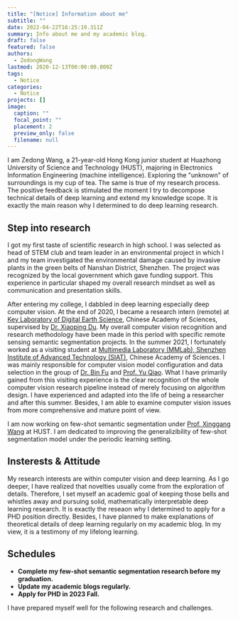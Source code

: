 ```yaml
---
title: "[Notice] Information about me"
subtitle: ""
date: 2022-04-22T16:25:19.311Z
summary: Info about me and my academic blog.
draft: false
featured: false
authors:
  - ZedongWang
lastmod: 2020-12-13T00:00:00.000Z
tags:
  - Notice
categories:
  - Notice
projects: []
image:
  caption: ""
  focal_point: ""
  placement: 2
  preview_only: false
  filename: null
---
```

I am Zedong Wang, a 21-year-old Hong Kong junior student at Huazhong University of Science and Technology (HUST), majoring in Electronics Information Engineering (machine intelligence). Exploring the "unknown" of surroundings is my cup of tea. The same is true of my research process. The positive feedback is stimulated the moment I try to decompose technical details of deep learning and extend my knowledge scope. It is exactly the main reason why I determined to do deep learning research.

## Step into research

I got my first taste of scientific research in high school. I was selected as head of STEM club and team leader in an environmental project in which I and my team investigated the environmental damage caused by invasive plants in the green belts of Nanshan District, Shenzhen. The project was recognized by the local government which gave funding support. This experience in particular shaped my overall research mindset as well as communication and presentation skills. 

After entering my college, I dabbled in deep learning especially deep computer vision. At the end of 2020, I became a research intern (remote) at [Key Laboratory of Digital Earth Science](http://www.digitalearthlab.com.cn/), Chinese Academy of Sciences, supervised by [Dr. Xiaoping Du](https://scholar.google.com/citations?hl=zh-CN&user=TpX2C3cAAAAJ). My overall computer vision recognition and research methodology have been made in this period with specific remote sensing semantic segmentation projects.  In the summer 2021, I fortunately worked as a visiting student at [Multimedia Laboratory (MMLab), Shenzhen Institute of Advanced Technology (SIAT)](http://mmlab.siat.ac.cn/), Chinese Academy of Sciences. I was mainly responsible for computer vision model configuration and data selection in the group of [Dr. Bin Fu](https://scholar.google.com/citations?hl=zh-CN&user=9WhK1y4AAAAJ) and [Prof. Yu Qiao](https://scholar.google.com/citations?hl=zh-CN&user=gFtI-8QAAAAJ). What I have primarily gained from this visiting experience is the clear recognition of the whole computer vision research pipeline instead of merely focusing on algorithm design. I have experienced and adapted into the life of being a researcher and after this summer. Besides, I am able to examine computer vision issues from more comprehensive and mature point of view.

I am now working on few-shot semantic segmentation under [Prof. Xinggang Wang](https://scholar.google.com/citations?hl=zh-CN&user=qNCTLV0AAAAJ) at HUST. I am dedicated to improving the generalizibility of few-shot segmentation model under the periodic learning setting.

## Insterests & Attitude

My research interests are within computer vision and deep learning. As I go deeper, I have realized that novelties usually come from the exploration of details. Therefore, I set myself an academic goal of keeping those bells and whistles away and pursuing solid, mathematically interpretable deep learning research. It is exactly the reseaon why I determined to apply for a PHD position directly. Besides, I have planned to make explanations of  theoretical details of deep learning regularly on my academic blog. In my view, it is a testimony of my lifelong learning.

## Schedules

* **Complete my few-shot semantic segmentation research before my graduation.**
* **Update my academic blogs regularly.**
* **Apply for PHD in 2023 Fall.**

I have prepared myself well for the following research and challenges.